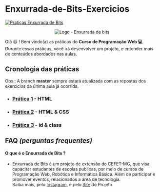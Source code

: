 # Enxurrada-de-Bits-Exercicios
[![Praticas Enxurrada de Bits](https://img.shields.io/badge/Enxurrada%20de%20Bits-pr%C3%A1ticas-green)](https://github.com/UserZeca/Enxurrada-de-Bits-Exercicios/edit/master/README.md)

<p align="center">
 <img src="https://github.com/UserZeca/Enxurrada-de-Bits-Exercicios/blob/master/assertsDoReadme/img/EnxurradaDeBits.png" alt="Logo - Enxurrada de bits" />
</p>

Olá :smiley: ! Bem vindo(a) as práticas do **Curso de Programação Web :computer:**.
Durante essas práticas, você irá desenvolver um projeto, e entender mais de conteúdos abordados nas aulas.


## Cronologia das práticas

Obs.: A branch **master** sempre estará atualizada com as repostas dos exercícios da última aula já ocorrida.

+ ###  [Prática 1](https://github.com/UserZeca/Enxurrada-de-Bits-Exercicios/tree/aula1-exercicios) - HTML
+ ###  [Prática 2](https://github.com/UserZeca/Enxurrada-de-Bits-Exercicios/tree/aula2-exercicios) - HTML & CSS
+ ###  [Prática 3](https://github.com/UserZeca/Enxurrada-de-Bits-Exercicios.git) - id & class

## FAQ *(perguntas frequentes)*

#### O que é o **Enxurrada de Bits** ?
+ Enxurrada de Bits é um projeto de extensão do CEFET-MG, que visa capacitar estudantes de escolas publicas, por meio de cursos de Programação Web, Robótica e Informática Básica. Além de participar e promover eventos, relacionados a área de tecnologia.</br> Saiba mais, pelo [Instagram](https://www.instagram.com/enxurradadebits/?hl=pt-br), e pelo [Site](http://www.enxurradadebits.cefetmg.br/o-enxurrada-de-bits/) do Projeto.

